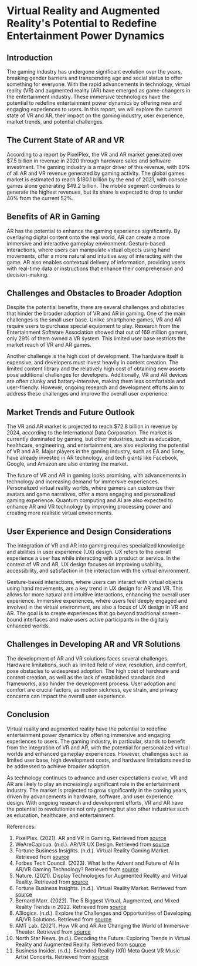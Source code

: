# Virtual Reality and Augmented Reality's Potential to Redefine Entertainment Power Dynamics

## Introduction

The gaming industry has undergone significant evolution over the years, breaking gender barriers and transcending age and social status to offer something for everyone. With the rapid advancements in technology, virtual reality (VR) and augmented reality (AR) have emerged as game-changers in the entertainment industry. These immersive technologies have the potential to redefine entertainment power dynamics by offering new and engaging experiences to users. In this report, we will explore the current state of VR and AR, their impact on the gaming industry, user experience, market trends, and potential challenges.

## The Current State of AR and VR

According to a report by PixelPlex, the VR and AR market generated over $7.5 billion in revenue in 2020 through hardware sales and software investment. The gaming industry is a major driver of this revenue, with 80% of all AR and VR revenue generated by gaming activity. The global games market is estimated to reach $180.1 billion by the end of 2021, with console games alone generating $49.2 billion. The mobile segment continues to generate the highest revenues, but its share is expected to drop to under 40% from the current 52%.

## Benefits of AR in Gaming

AR has the potential to enhance the gaming experience significantly. By overlaying digital content onto the real world, AR can create a more immersive and interactive gameplay environment. Gesture-based interactions, where users can manipulate virtual objects using hand movements, offer a more natural and intuitive way of interacting with the game. AR also enables contextual delivery of information, providing users with real-time data or instructions that enhance their comprehension and decision-making.

## Challenges and Obstacles to Broader Adoption

Despite the potential benefits, there are several challenges and obstacles that hinder the broader adoption of VR and AR in gaming. One of the main challenges is the small user base. Unlike smartphone games, VR and AR require users to purchase special equipment to play. Research from the Entertainment Software Association showed that out of 169 million gamers, only 29% of them owned a VR system. This limited user base restricts the market reach of VR and AR games.

Another challenge is the high cost of development. The hardware itself is expensive, and developers must invest heavily in content creation. The limited content library and the relatively high cost of obtaining new assets pose additional challenges for developers. Additionally, VR and AR devices are often clunky and battery-intensive, making them less comfortable and user-friendly. However, ongoing research and development efforts aim to address these challenges and improve the overall user experience.

## Market Trends and Future Outlook

The VR and AR market is projected to reach $72.8 billion in revenue by 2024, according to the International Data Corporation. The market is currently dominated by gaming, but other industries, such as education, healthcare, engineering, and entertainment, are also exploring the potential of VR and AR. Major players in the gaming industry, such as EA and Sony, have already invested in AR technology, and tech giants like Facebook, Google, and Amazon are also entering the market.

The future of VR and AR in gaming looks promising, with advancements in technology and increasing demand for immersive experiences. Personalized virtual reality worlds, where gamers can customize their avatars and game narratives, offer a more engaging and personalized gaming experience. Quantum computing and AI are also expected to enhance AR and VR technology by improving processing power and creating more realistic virtual environments.

## User Experience and Design Considerations

The integration of VR and AR into gaming requires specialized knowledge and abilities in user experience (UX) design. UX refers to the overall experience a user has while interacting with a product or service. In the context of VR and AR, UX design focuses on improving usability, accessibility, and satisfaction in the interaction with the virtual environment.

Gesture-based interactions, where users can interact with virtual objects using hand movements, are a key trend in UX design for AR and VR. This allows for more natural and intuitive interactions, enhancing the overall user experience. Immersive experiences, where users feel deeply engaged and involved in the virtual environment, are also a focus of UX design in VR and AR. The goal is to create experiences that go beyond traditional screen-bound interfaces and make users active participants in the digitally enhanced worlds.

## Challenges in Developing AR and VR Solutions

The development of AR and VR solutions faces several challenges. Hardware limitations, such as limited field of view, resolution, and comfort, pose obstacles to widespread adoption. The high cost of hardware and content creation, as well as the lack of established standards and frameworks, also hinder the development process. User adoption and comfort are crucial factors, as motion sickness, eye strain, and privacy concerns can impact the overall user experience.

## Conclusion

Virtual reality and augmented reality have the potential to redefine entertainment power dynamics by offering immersive and engaging experiences to users. The gaming industry, in particular, stands to benefit from the integration of VR and AR, with the potential for personalized virtual worlds and enhanced gameplay experiences. However, challenges such as limited user base, high development costs, and hardware limitations need to be addressed to achieve broader adoption.

As technology continues to advance and user expectations evolve, VR and AR are likely to play an increasingly significant role in the entertainment industry. The market is projected to grow significantly in the coming years, driven by advancements in hardware, software, and user experience design. With ongoing research and development efforts, VR and AR have the potential to revolutionize not only gaming but also other industries such as education, healthcare, and entertainment.

References:

1. PixelPlex. (2021). AR and VR in Gaming. Retrieved from [source](https://pixelplex.io/blog/ar-and-vr-in-gaming/)
2. WeAreCapicua. (n.d.). AR/VR UX Design. Retrieved from [source](https://www.wearecapicua.com/blog/ar-vr-ux-design)
3. Fortune Business Insights. (n.d.). Virtual Reality Gaming Market. Retrieved from [source](https://www.fortunebusinessinsights.com/industry-reports/virtual-reality-gaming-market-100271)
4. Forbes Tech Council. (2023). What Is the Advent and Future of AI in AR/VR Gaming Technology? Retrieved from [source](https://www.forbes.com/sites/forbestechcouncil/2023/08/25/what-is-the-advent-and-future-of-ai-in-arvr-gaming-technology/)
5. Nature. (2021). Display Technologies for Augmented Reality and Virtual Reality. Retrieved from [source](https://www.nature.com/articles/s41377-021-00658-8)
6. Fortune Business Insights. (n.d.). Virtual Reality Market. Retrieved from [source](https://www.fortunebusinessinsights.com/industry-reports/virtual-reality-market-101378)
7. Bernard Marr. (2022). The 5 Biggest Virtual, Augmented, and Mixed Reality Trends in 2022. Retrieved from [source](https://www.forbes.com/sites/bernardmarr/2022/01/07/the-5-biggest-virtual-augmented-and-mixed-reality-trends-in-2022/)
8. A3logics. (n.d.). Explore the Challenges and Opportunities of Developing AR/VR Solutions. Retrieved from [source](https://www.a3logics.com/blog/explore-the-challenges-and-opportunities-of-developing-ar-vr-solutions)
9. AMT Lab. (2021). How VR and AR Are Changing the World of Immersive Theater. Retrieved from [source](https://amt-lab.org/blog/2021/8/how-vr-and-ar-are-changing-the-world-of-immersive-theater)
10. North Star News. (n.d.). Decoding the Future: Exploring Trends in Virtual Reality and Augmented Reality. Retrieved from [source](https://medium.com/@NorthStarLight/decoding-the-future-exploring-trends-in-virtual-reality-and-augmented-reality-d6a758981aab)
11. Business Insider. (n.d.). Extended Reality (XR) Meta Quest VR Music Artist Concerts. Retrieved from [source](https://www.businessinsider.com/extended-reality-meta-quest-vr-music-artist-concerts-2024-3?op=1)